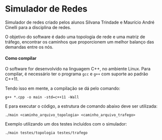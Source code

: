 Simulador de Redes
==================

Simulador de redes criado pelos alunos Silvana Trindade e Maurício André Cinelli para a disciplina de redes.

O objetivo do software é dado uma topologia de rede e uma matriz de tráfego, encontrar os caminhos que proporcionem um melhor balanço das demandas entre os nós.

#### Como compilar

O software for desenvolvido na linguagem C++, no ambiente Linux.
Para compilar, é necessário ter o programa `gcc` e `g++` com suporte ao padrão C++11.

Tendo isso em mente, a compilação se dá pelo comando:

```
g++ *.cpp -o main -std=c++11 -Wall
```

E para executar o código, a estrutura de comando abaixo deve ser utilizada:

```
./main <caminho_arquivo_topologia> <caminho_arquivo_trafego>
```

Exemplo utilizando um dos testes incluídos com o simulador:

```
./main testes/topologia testes/trafego
```